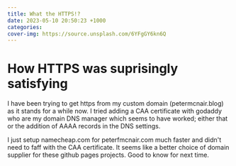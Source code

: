 ```yaml
---
title: What the HTTPS!?
date: 2023-05-10 20:50:23 +1000
categories: 
cover-img: https://source.unsplash.com/6YFgGY6kn6Q
---
```

# How HTTPS was suprisingly satisfying
I have been trying to get https from my custom domain (petermcnair.blog) as it stands for a while now. I tried adding a CAA certificate with godaddy who are my domain DNS manager which seems to have worked; either that or the addition of AAAA records in the DNS settings.

I just setup namecheap.com for peterfmcnair.com much faster and didn't need to faff with the CAA certificate. It seems like a better choice of domain supplier for these github pages projects. Good to know for next time.